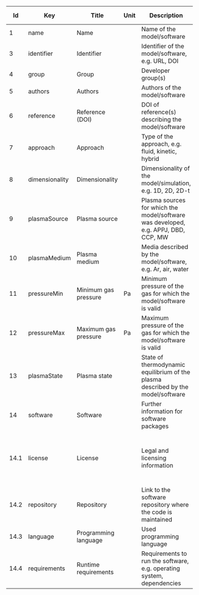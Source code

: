 |Id|Key|Title|Unit|Description|Type|Occ|Allowed values|
|-|-|-|-|-|-|-|-|
|1|name|Name||Name of the model/software|string|1||
|3|identifier|Identifier||Identifier of the model/software, e.g. URL, DOI|string|1||
|4|group|Group||Developer group(s)|string|1-n||
|5|authors|Authors||Authors of the model/software|string|1||
|6|reference|Reference (DOI)||DOI of reference(s) describing the model/software|string|0-n||
|7|approach|Approach||Type of the approach, e.g. fluid, kinetic, hybrid|string|1-n||
|8|dimensionality|Dimensionality||Dimensionality of the model/simulation, e.g. 1D, 2D, 2D-t|string|1-n||
|9|plasmaSource|Plasma source||Plasma sources for which the model/software was developed, e.g. APPJ, DBD, CCP, MW|string|0-n||
|10|plasmaMedium|Plasma medium||Media described by the model/software, e.g. Ar, air, water|string|0-n||
|11|pressureMin|Minimum gas pressure|Pa|Minimum pressure of the gas for which the model/software is valid|number|0||
|12|pressureMax|Maximum gas pressure|Pa|Maximum pressure of the gas for which the model/software is valid|number|0||
|13|plasmaState|Plasma state||State of thermodynamic equilibrium of the plasma described by the model/software|string|1-2|thermal; non-thermal||
|14|software|Software||Further information for software packages||0||
|14.1|license|License||Legal and licensing information|string|1|GPLv3; GPLv2; LGPL; MIT; Apache; proprietary; All rights reserved|
|14.2|repository|Repository||Link to the software repository where the code is maintained|string|0||
|14.3|language|Programming language||Used programming language|string|0-n||
|14.4|requirements|Runtime requirements||Requirements to run the software, e.g. operating system, dependencies|string|1||
